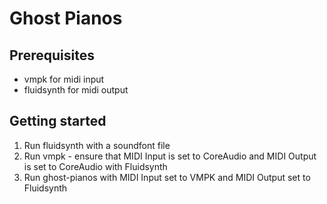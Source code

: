 # Ghost Pianos

## Prerequisites

* vmpk for midi input
* fluidsynth for midi output

## Getting started

1. Run fluidsynth with a soundfont file
2. Run vmpk - ensure that MIDI Input is set to CoreAudio and MIDI Output is set to CoreAudio with Fluidsynth
3. Run ghost-pianos with MIDI Input set to VMPK and MIDI Output set to Fluidsynth
